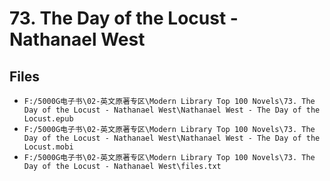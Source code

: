 # 73. The Day of the Locust - Nathanael West

## Files

- `F:/5000G电子书\02-英文原著专区\Modern Library Top 100 Novels\73. The Day of the Locust - Nathanael West\Nathanael West - The Day of the Locust.epub`
- `F:/5000G电子书\02-英文原著专区\Modern Library Top 100 Novels\73. The Day of the Locust - Nathanael West\Nathanael West - The Day of the Locust.mobi`
- `F:/5000G电子书\02-英文原著专区\Modern Library Top 100 Novels\73. The Day of the Locust - Nathanael West\files.txt`

